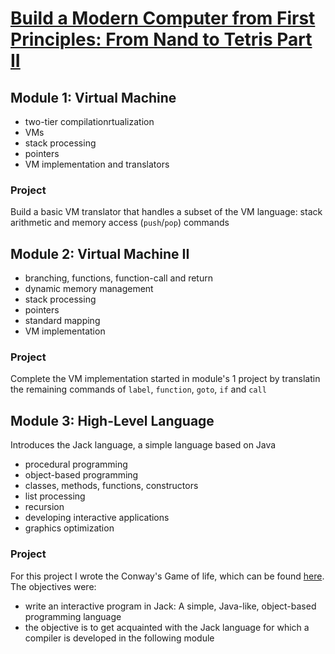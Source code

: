 # [Build a Modern Computer from First Principles: From Nand to Tetris Part II](https://www.coursera.org/learn/nand2tetris2)
## Module 1: Virtual Machine
- two-tier compilationrtualization
- VMs
- stack processing
- pointers
- VM implementation and translators
### Project
Build a basic VM translator that handles a subset of the VM language: stack arithmetic and memory access (`push`/`pop`) commands
## Module 2: Virtual Machine II
- branching, functions, function-call and return
- dynamic memory management
- stack processing
- pointers
- standard mapping
- VM implementation
### Project
Complete the VM implementation started in module's 1 project by translatin the remaining commands of `label`, `function`, `goto`, `if` and `call`
## Module 3: High-Level Language
Introduces the Jack language, a simple language based on Java
- procedural programming
- object-based programming
- classes, methods, functions, constructors
- list processing
- recursion
- developing interactive applications
- graphics optimization
### Project
For this project I wrote the Conway's Game of life, which can be found [here](https://github.com/lezojeda/ossu-core-systems/blob/master/nand2tetris2/module-3-high-level-language/program/README.md). The objectives were:
- write an interactive program in Jack: A simple, Java-like, object-based programming
language
- the objective is to get acquainted with the Jack language for which a compiler is developed in the following module
